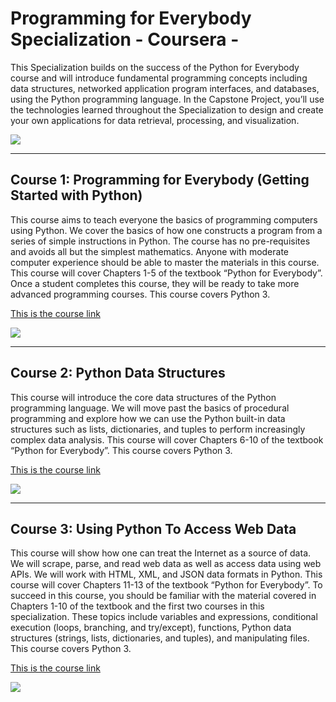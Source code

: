 # Programming for Everybody Specialization - Coursera -

This Specialization builds on the success of the Python for Everybody course and will introduce fundamental programming concepts including data structures, networked application program interfaces, and databases, using the Python programming language. In the Capstone Project, you’ll use the technologies learned throughout the Specialization to design and create your own  applications for data retrieval, processing, and visualization.

![](https://s3.amazonaws.com/coursera_assets/meta_images/generated/XDP/XDP~SPECIALIZATION!~python/XDP~SPECIALIZATION!~python.jpeg)
______________
## Course 1: Programming for Everybody (Getting Started with Python)

This course aims to teach everyone the basics of programming computers using Python. We cover the basics of how one constructs a program from a series of simple instructions in Python.  The course has no pre-requisites and avoids all but the simplest mathematics. Anyone with moderate computer experience should be able to master the materials in this course. This course will cover Chapters 1-5 of the textbook “Python for Everybody”.  Once a student completes this course, they will be ready to take more advanced programming courses. This course covers Python 3.

[This is the course link](https://www.coursera.org/learn/python?specialization=python)

![](https://cdn.my-mooc.com/media/cache/catalog_product_360x200/mooc/logo/84930b52703417931308b6edc8e24b3035c6fbf1.png)
________________

## Course 2: Python Data Structures

This course will introduce the core data structures of the Python programming language. We will move past the basics of procedural programming and explore how we can use the Python built-in data structures such as lists, dictionaries, and tuples to perform increasingly complex data analysis. This course will cover Chapters 6-10 of the textbook “Python for Everybody”.  This course covers Python 3.


[This is the course link](https://www.coursera.org/learn/python-data?specialization=python)

![](https://cdn.my-mooc.com/media/cache/catalog_product_360x200/mooc/logo/a61a7a472e1757bb1ddd1e50e574eb10a28cfcbd.png)

________________

## Course 3: Using Python To Access Web Data

This course will show how one can treat the Internet as a source of data.  We will scrape, parse, and read web data as well as access data using web APIs.  We will work with HTML, XML, and JSON data formats in Python.  This course will cover Chapters 11-13 of the textbook “Python for Everybody”. To succeed in this course, you should be familiar with the material covered in Chapters 1-10 of the textbook and the first two courses in this specialization.  These topics include variables and expressions, conditional execution (loops, branching, and try/except), functions, Python data structures (strings, lists, dictionaries, and tuples), and manipulating files.  This course covers Python 3.


[This is the course link](https://www.coursera.org/learn/python-network-data?specialization=python)

![](https://cdn.my-mooc.com/media/cache/catalog_product_360x200/mooc/logo/c0ccf6072b96c621940734f571dbbe54dc342400.png)